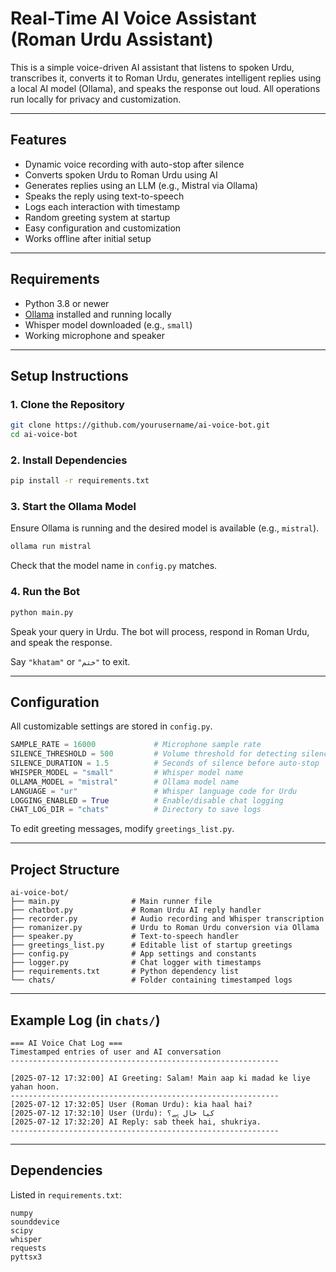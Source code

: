 # Real-Time AI Voice Assistant (Roman Urdu Assistant)

This is a simple voice-driven AI assistant that listens to spoken Urdu, transcribes it, converts it to Roman Urdu, generates intelligent replies using a local AI model (Ollama), and speaks the response out loud. All operations run locally for privacy and customization.

---

## Features

- Dynamic voice recording with auto-stop after silence
- Converts spoken Urdu to Roman Urdu using AI
- Generates replies using an LLM (e.g., Mistral via Ollama)
- Speaks the reply using text-to-speech
- Logs each interaction with timestamp
- Random greeting system at startup
- Easy configuration and customization
- Works offline after initial setup

---

## Requirements

- Python 3.8 or newer
- [Ollama](https://ollama.com/) installed and running locally
- Whisper model downloaded (e.g., `small`)
- Working microphone and speaker

---

## Setup Instructions

### 1. Clone the Repository

```bash
git clone https://github.com/yourusername/ai-voice-bot.git
cd ai-voice-bot
```

### 2. Install Dependencies

```bash
pip install -r requirements.txt
```

### 3. Start the Ollama Model

Ensure Ollama is running and the desired model is available (e.g., `mistral`).

```bash
ollama run mistral
```

Check that the model name in `config.py` matches.

### 4. Run the Bot

```bash
python main.py
```

Speak your query in Urdu. The bot will process, respond in Roman Urdu, and speak the response.

Say `"khatam"` or `"ختم"` to exit.

---

## Configuration

All customizable settings are stored in `config.py`.

```python
SAMPLE_RATE = 16000             # Microphone sample rate
SILENCE_THRESHOLD = 500         # Volume threshold for detecting silence
SILENCE_DURATION = 1.5          # Seconds of silence before auto-stop
WHISPER_MODEL = "small"         # Whisper model name
OLLAMA_MODEL = "mistral"        # Ollama model name
LANGUAGE = "ur"                 # Whisper language code for Urdu
LOGGING_ENABLED = True          # Enable/disable chat logging
CHAT_LOG_DIR = "chats"          # Directory to save logs
```

To edit greeting messages, modify `greetings_list.py`.

---

## Project Structure

```
ai-voice-bot/
├── main.py                # Main runner file
├── chatbot.py             # Roman Urdu AI reply handler
├── recorder.py            # Audio recording and Whisper transcription
├── romanizer.py           # Urdu to Roman Urdu conversion via Ollama
├── speaker.py             # Text-to-speech handler
├── greetings_list.py      # Editable list of startup greetings
├── config.py              # App settings and constants
├── logger.py              # Chat logger with timestamps
├── requirements.txt       # Python dependency list
└── chats/                 # Folder containing timestamped logs
```

---

## Example Log (in `chats/`)

```
=== AI Voice Chat Log ===
Timestamped entries of user and AI conversation
------------------------------------------------------------

[2025-07-12 17:32:00] AI Greeting: Salam! Main aap ki madad ke liye yahan hoon.
------------------------------------------------------------
[2025-07-12 17:32:05] User (Roman Urdu): kia haal hai?
[2025-07-12 17:32:10] User (Urdu): کیا حال ہے؟
[2025-07-12 17:32:20] AI Reply: sab theek hai, shukriya.
------------------------------------------------------------
```

---

## Dependencies

Listed in `requirements.txt`:

```
numpy
sounddevice
scipy
whisper
requests
pyttsx3
```
